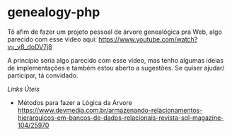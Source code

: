 # genealogy-php

Tô afim de fazer um projeto pessoal de árvore genealógica pra Web, algo parecido com esse vídeo aqui: 
https://www.youtube.com/watch?v=_v8_doDV7j8

A princípio seria algo parecido com esse vídeo, mas tenho algumas ideias de implementações e também estou aberto a sugestões. 
Se quiser ajudar/ participar, tá convidado.

*Links Úteis*
- Métodos para fazer a Lógica da Árvore
https://www.devmedia.com.br/armazenando-relacionamentos-hierarquicos-em-bancos-de-dados-relacionais-revista-sql-magazine-104/25970
